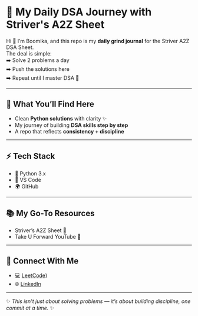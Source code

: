 # 🚀 My Daily DSA Journey with Striver's A2Z Sheet

Hi 👋 I’m Boomika, and this repo is my **daily grind journal** for the Striver A2Z DSA Sheet.  
The deal is simple:  
➡️ Solve 2 problems a day  
➡️ Push the solutions here  
➡️ Repeat until I master DSA 🚀  

---

## 🌟 What You’ll Find Here
- Clean **Python solutions** with clarity ✨  
- My journey of building **DSA skills step by step**  
- A repo that reflects **consistency + discipline**  

---

## ⚡ Tech Stack
- 🐍 Python 3.x  
- 📝 VS Code  
- 🌍 GitHub  

---

## 📚 My Go-To Resources
- Striver’s A2Z Sheet 📑  
- Take U Forward YouTube 🎥  

---

## 🔗 Connect With Me
- 💻 [LeetCode](https://leetcode.com/u/boomikas/))  
- 🌐 [LinkedIn](www.linkedin.com/in/boomika-selvakumar-981b55311)  

---

✨ *This isn’t just about solving problems — it’s about building discipline, one commit at a time.* ✨  
